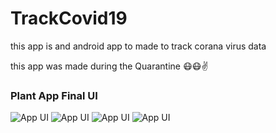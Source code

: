 # TrackCovid19
this app is and android app to made to track corana virus data 

this app was made during the Quarantine 😷😷✌️

### Plant App Final UI

![App UI](images/spash.jpg) ![App UI](images/home.jpg)
![App UI](images/countries.jpg)
![App UI](images/detail.jpg)

